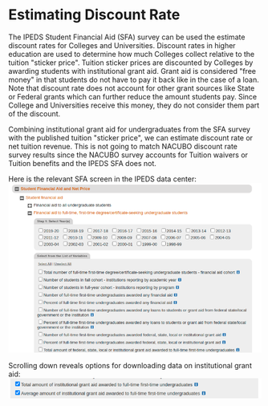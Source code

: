 # Estimating Discount Rate

The IPEDS Student Financial Aid (SFA) survey can be used the estimate discount rates for Colleges and Universities. Discount rates in higher education are used to determine how much Colleges collect relative to the tuition "sticker price". Tuition sticker prices are discounted by Colleges by awarding students with institutional grant aid. Grant aid is considered "free money" in that students do not have to pay it back like in the case of a loan. Note that discount rate does not account for other grant sources like State or Federal grants which can further reduce the amount students pay. Since College and Universities receive this money, they do not consider them part of the discount.

Combining institutional grant aid for undergraduates from the SFA survey with the published tuition "sticker price", we can estimate discount rate or net tuition revenue. This is not going to match NACUBO discount rate survey results since the NACUBO survey accounts for Tuition waivers or Tuition benefits and the IPEDS SFA does not.

Here is the relevant SFA screen in the IPEDS data center: 
![IPEDS Screenshot1](img/sfa-grab1.png)

Scrolling down reveals options for downloading data on institutional grant aid:
![IPEDS Screenshot2](img/sfa-grab2.png)

